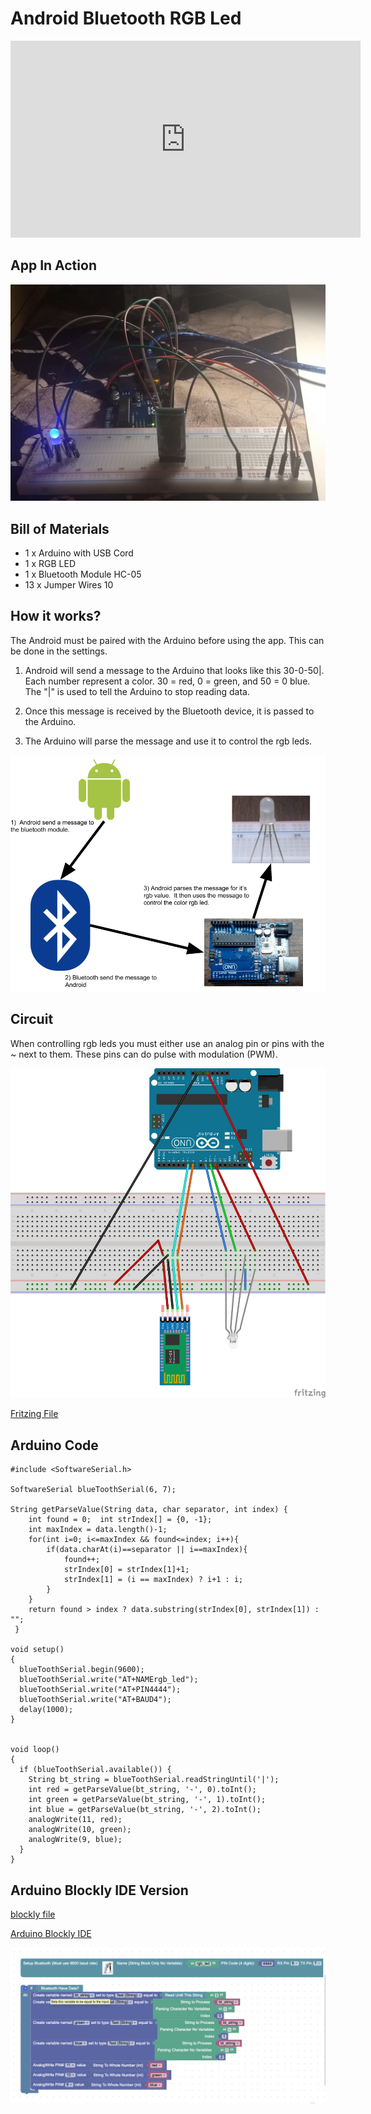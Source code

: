 # Android Bluetooth RGB Led

<iframe width="560" height="315" src="https://www.youtube.com/embed/qMKGnqM7hno" frameborder="0" allow="autoplay; encrypted-media" allowfullscreen></iframe>

## App In Action

![Arduino Bluetooth](/docs/images/example.jpg)

## Bill of Materials

- 1 x Arduino with USB Cord
- 1 x RGB LED
- 1 x Bluetooth Module HC-05
- 13 x Jumper Wires 10


## How it works? 

The Android must be paired with the Arduino before using the app.  This can be done in the settings.

1) Android will send a message to the Arduino that looks like this 30-0-50|.  Each number represent a color.  30 = red, 0 = green, and 50 = 0 blue.  The "|" is used to tell the Arduino to stop reading data.

2) Once this message is received by the Bluetooth device, it is passed to the Arduino.

3) The Arduino will parse the message and use it to control the rgb leds.

![how it works](/docs/images/howitworks.png)


## Circuit

When controlling rgb leds you must either use an analog pin or pins with the ~ next to them.  These pins can do pulse with modulation (PWM).  

![circuit diagram](/docs/images/bluetooth_rgb_led_bb.png)

[Fritzing File](/docs/files/bluetooth_rgb_led.fzz)

## Arduino Code

``` 
#include <SoftwareSerial.h>
 
SoftwareSerial blueToothSerial(6, 7);

String getParseValue(String data, char separator, int index) {
	int found = 0;	int strIndex[] = {0, -1};
	int maxIndex = data.length()-1;
	for(int i=0; i<=maxIndex && found<=index; i++){
	    if(data.charAt(i)==separator || i==maxIndex){
	        found++;
	        strIndex[0] = strIndex[1]+1;
	        strIndex[1] = (i == maxIndex) ? i+1 : i;
	    }
	}
	return found > index ? data.substring(strIndex[0], strIndex[1]) : "";
 }

void setup()
{
  blueToothSerial.begin(9600);
  blueToothSerial.write("AT+NAMErgb_led");
  blueToothSerial.write("AT+PIN4444");
  blueToothSerial.write("AT+BAUD4");
  delay(1000);
}


void loop()
{
  if (blueToothSerial.available()) {
    String bt_string = blueToothSerial.readStringUntil('|');
    int red = getParseValue(bt_string, '-', 0).toInt();
    int green = getParseValue(bt_string, '-', 1).toInt();
    int blue = getParseValue(bt_string, '-', 2).toInt();
    analogWrite(11, red);
    analogWrite(10, green);
    analogWrite(9, blue);
  }
}
```

## Arduino Blockly IDE Version

[blockly file](/docs/files/bt-rgb-led.xml)

[Arduino Blockly IDE](https://github.com/phptuts/ArduinoBlocklyIDE)

![blockly version](/docs/images/blockly-version.png)


